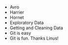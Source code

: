 * Avro
* Harrier
* Hornet
* Exploratory Data
* Getting and Cleaning Data
* Git is easy
* Git is fun. Thanks Linus!
